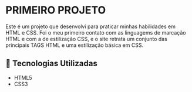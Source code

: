 # PRIMEIRO PROJETO

Este é um projeto que desenvolvi para praticar minhas habilidades em HTML e CSS. Foi o meu primeiro contato com as linguagems de marcação HTML e com a de estilização CSS, e o site retrata um conjunto das principais TAGS HTML e uma estilização básica em CSS.

## 🚀 Tecnologias Utilizadas
* HTML5
* CSS3
